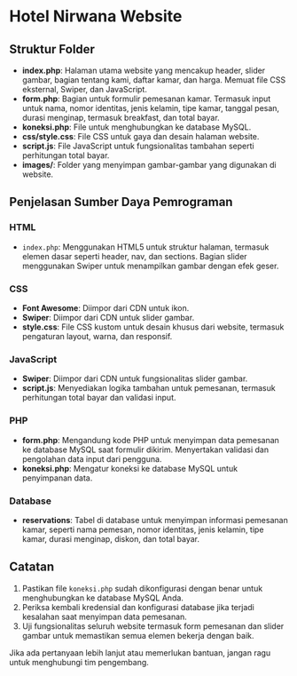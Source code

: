 # Hotel Nirwana Website

## Struktur Folder

- **index.php**: Halaman utama website yang mencakup header, slider gambar, bagian tentang kami, daftar kamar, dan harga. Memuat file CSS eksternal, Swiper, dan JavaScript.
- **form.php**: Bagian untuk formulir pemesanan kamar. Termasuk input untuk nama, nomor identitas, jenis kelamin, tipe kamar, tanggal pesan, durasi menginap, termasuk breakfast, dan total bayar.
- **koneksi.php**: File untuk menghubungkan ke database MySQL.
- **css/style.css**: File CSS untuk gaya dan desain halaman website.
- **script.js**: File JavaScript untuk fungsionalitas tambahan seperti perhitungan total bayar.
- **images/**: Folder yang menyimpan gambar-gambar yang digunakan di website.

## Penjelasan Sumber Daya Pemrograman

### HTML
- `index.php`: Menggunakan HTML5 untuk struktur halaman, termasuk elemen dasar seperti header, nav, dan sections. Bagian slider menggunakan Swiper untuk menampilkan gambar dengan efek geser.

### CSS
- **Font Awesome**: Diimpor dari CDN untuk ikon.
- **Swiper**: Diimpor dari CDN untuk slider gambar.
- **style.css**: File CSS kustom untuk desain khusus dari website, termasuk pengaturan layout, warna, dan responsif.

### JavaScript
- **Swiper**: Diimpor dari CDN untuk fungsionalitas slider gambar.
- **script.js**: Menyediakan logika tambahan untuk pemesanan, termasuk perhitungan total bayar dan validasi input.

### PHP
- **form.php**: Mengandung kode PHP untuk menyimpan data pemesanan ke database MySQL saat formulir dikirim. Menyertakan validasi dan pengolahan data input dari pengguna.
- **koneksi.php**: Mengatur koneksi ke database MySQL untuk penyimpanan data.

### Database
- **reservations**: Tabel di database untuk menyimpan informasi pemesanan kamar, seperti nama pemesan, nomor identitas, jenis kelamin, tipe kamar, durasi menginap, diskon, dan total bayar.

## Catatan

1. Pastikan file `koneksi.php` sudah dikonfigurasi dengan benar untuk menghubungkan ke database MySQL Anda.
2. Periksa kembali kredensial dan konfigurasi database jika terjadi kesalahan saat menyimpan data pemesanan.
3. Uji fungsionalitas seluruh website termasuk form pemesanan dan slider gambar untuk memastikan semua elemen bekerja dengan baik.

Jika ada pertanyaan lebih lanjut atau memerlukan bantuan, jangan ragu untuk menghubungi tim pengembang.

